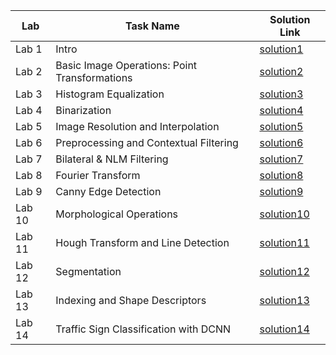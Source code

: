 | Lab     | Task Name                                        | Solution Link                                                                 |
|---------|------------------------------------------------- |-------------------------------------------------------------------------------|
| Lab 1   | Intro                                            | [solution1](https://github.com/ZioloPan/AGH_Digital-Image-Processing/blob/main/lab1/01_intro.ipynb) |
| Lab 2   | Basic Image Operations: Point Transformations    | [solution2](https://github.com/ZioloPan/AGH_Digital-Image-Processing/blob/main/lab2/02_point.ipynb) |
| Lab 3   | Histogram Equalization                           | [solution3](https://github.com/ZioloPan/AGH_Digital-Image-Processing/blob/main/lab3/03_histogram.ipynb) |
| Lab 4   | Binarization                                     | [solution4](https://github.com/ZioloPan/AGH_Digital-Image-Processing/blob/main/lab4/04_thresholding.ipynb) |
| Lab 5   | Image Resolution and Interpolation               | [solution5](https://github.com/ZioloPan/AGH_Digital-Image-Processing/blob/main/lab5/05_resolution.ipynb) |
| Lab 6   | Preprocessing and Contextual Filtering           | [solution6](https://github.com/ZioloPan/AGH_Digital-Image-Processing/blob/main/lab6/06_context.ipynb) |
| Lab 7   | Bilateral & NLM Filtering                        | [solution7](https://github.com/ZioloPan/AGH_Digital-Image-Processing/blob/main/lab7/07_bilateral.ipynb) |
| Lab 8   | Fourier Transform                                | [solution8](https://github.com/ZioloPan/AGH_Digital-Image-Processing/blob/main/lab8/08_Fourier.ipynb) |
| Lab 9   | Canny Edge Detection                             | [solution9](https://github.com/ZioloPan/AGH_Digital-Image-Processing/blob/main/lab9/09_Canny.ipynb) |
| Lab 10  | Morphological Operations                         | [solution10](https://github.com/ZioloPan/AGH_Digital-Image-Processing/blob/main/lab10/10_morphology.ipynb) |
| Lab 11  | Hough Transform and Line Detection               | [solution11](https://github.com/ZioloPan/AGH_Digital-Image-Processing/blob/main/lab11/11_Hough.ipynb) |
| Lab 12  | Segmentation                                     | [solution12](https://github.com/ZioloPan/AGH_Digital-Image-Processing/blob/main/lab12/12_segmentation.ipynb) |
| Lab 13  | Indexing and Shape Descriptors                   | [solution13](https://github.com/ZioloPan/AGH_Digital-Image-Processing/blob/main/lab13/13_ccl.ipynb) |
| Lab 14  | Traffic Sign Classification with DCNN            | [solution14](https://github.com/ZioloPan/AGH_Digital-Image-Processing/blob/main/lab14/14_TSR_DCNN.ipynb) |
